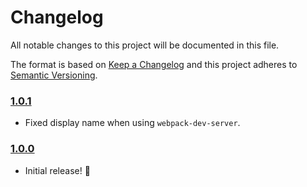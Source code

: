 # Changelog
All notable changes to this project will be documented in this file.

The format is based on [Keep a Changelog](http://keepachangelog.com/en/1.0.0/) and this project
adheres to [Semantic Versioning](http://semver.org/spec/v2.0.0.html).

### [1.0.1](https://github.com/adamelliotfields/format-messages-webpack-plugin/releases/tag/v1.0.1)
 - Fixed display name when using `webpack-dev-server`.

### [1.0.0](https://github.com/adamelliotfields/format-messages-webpack-plugin/releases/tag/v1.0.0)
 - Initial release! :tada:
